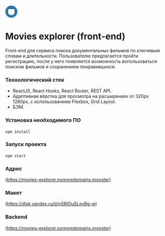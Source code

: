 ![Альтернативный текст](src/images/logo.png)
# **Movies explorer (front-end)**

Front-end для сервиса поиска документальных фильмов по ключевым словам и длительности. Пользователю предлагается пройти регистрацию, после у него появляется возможность вопользоваться поиском фильмов и сохранением понравившихся. 

### Технологический стек

- ReactJS, React Hooks, React Router, REST API.
- Адаптивная вёрстка для просмотра на расширениях от 320px 1280px, с использованием Flexbox, Grid Layout.
- БЭМ.

### Установка необходимого ПО

```npm install```

### Запуск проекта

```npm start```

### Адрес

(https://movies-explorer.nomoredomains.monster)

### Макет

 (https://disk.yandex.ru/d/nSRIOuSLeyBg-w)

### Backend

(https://movies-explorer.nomoredomains.monster)
